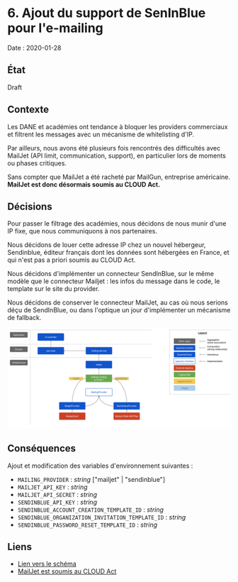 # 6. Ajout du support de SenInBlue pour l'e-mailing

Date : 2020-01-28

## État

Draft

## Contexte

Les DANE et académies ont tendance à bloquer les providers commerciaux et filtrent les messages avec un mécanisme de whitelisting d'IP.

Par ailleurs, nous avons été plusieurs fois rencontrés des difficultés avec MailJet (API limit, communication, support), en particulier lors de moments ou phases critiques.

Sans compter que MailJet a été racheté par MailGun, entreprise américaine. **MailJet est donc désormais soumis au CLOUD Act.**

## Décisions

Pour passer le filtrage des académies, nous décidons de nous munir d'une IP fixe, que nous communiquons à nos partenaires.

Nous décidons de louer cette adresse IP chez un nouvel hébergeur, Sendinblue, éditeur français dont les données sont hébergées en France, et qui n'est pas a priori soumis au CLOUD Act.

Nous décidons d'implémenter un connecteur SendInBlue, sur le même modèle que le connecteur Mailjet : les infos du message dans le code, le template sur le site du provider.

Nous décidons de conserver le connecteur MailJet, au cas où nous serions déçu de SendInBlue, ou dans l'optique un jour d'implémenter un mécanisme de fallback.

![Mailing system design](../assets/mailing-system-design.png)


## Conséquences

Ajout et modification des variables d'environnement suivantes :
- `MAILING_PROVIDER` : _string_ ["mailjet" | "sendinblue"]
- `MAILJET_API_KEY` : _string_
- `MAILJET_API_SECRET` : _string_
- `SENDINBLUE_API_KEY` : _string_ 
- `SENDINBLUE_ACCOUNT_CREATION_TEMPLATE_ID` : _string_
- `SENDINBLUE_ORGANIZATION_INVITATION_TEMPLATE_ID` : _string_
- `SENDINBLUE_PASSWORD_RESET_TEMPLATE_ID` : _string_


## Liens

- [Lien vers le schéma](https://docs.google.com/drawings/d/1JAsGp_B2lmQYJij8Iz7WvcIygalCgaGgRfjzREHGK8M/edit?usp=sharing)
- [MailJet est soumis au CLOUD Act](https://www.mailjet.com/blog/news/security-privacy-email/#cloud)
